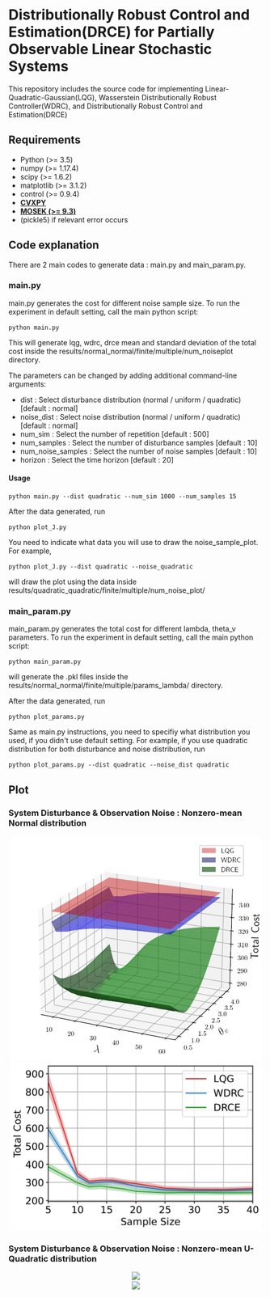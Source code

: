 Distributionally Robust Control and Estimation(DRCE) for Partially Observable Linear Stochastic Systems
====================================================

This repository includes the source code for implementing Linear-Quadratic-Gaussian(LQG), Wasserstein Distributionally Robust Controller(WDRC), and Distributionally Robust Control and Estimation(DRCE)

## Requirements
- Python (>= 3.5)
- numpy (>= 1.17.4)
- scipy (>= 1.6.2)
- matplotlib (>= 3.1.2)
- control (>= 0.9.4)
- **[CVXPY](https://www.cvxpy.org/)**
- **[MOSEK (>= 9.3)](https://www.mosek.com/)**
- (pickle5) if relevant error occurs


## Code explanation

There are 2 main codes to generate data : main.py and main_param.py.

### main.py

main.py generates the cost for different noise sample size. To run the experiment in default setting, call the main python script:
```
python main.py
```
This will generate lqg, wdrc, drce mean and standard deviation of the total cost inside the results/normal_normal/finite/multiple/num_noiseplot directory.

The parameters can be changed by adding additional command-line arguments:
- dist : Select disturbance distribution (normal / uniform / quadratic) [default : normal]
- noise_dist : Select noise distribution (normal / uniform / quadratic) [default : normal]
- num_sim : Select the number of repetition [default : 500]
- num_samples : Select the number of disturbance samples [default : 10]
- num_noise_samples : Select the number of noise samples [default : 10]
- horizon : Select the time horizon  [default : 20]

#### Usage

```
python main.py --dist quadratic --num_sim 1000 --num_samples 15
```
After the data generated, run 
```
python plot_J.py
```
You need to indicate what data you will use to draw the noise_sample_plot. For example,
```
python plot_J.py --dist quadratic --noise_quadratic
```
will draw the plot using the data inside results/quadratic_quadratic/finite/multiple/num_noise_plot/ 

### main_param.py

main_param.py generates the total cost for different lambda, theta_v parameters. To run the experiment in default setting, call the main python script:
```
python main_param.py
```
will generate the .pkl files inside the results/normal_normal/finite/multiple/params_lambda/ directory.

After the data generated, run 
```
python plot_params.py
```

Same as main.py instructions, you need to specifiy what distribution you used, if you didn't use default setting. For example, if you use quadratic distribution for both disturbance and noise distribution, run
```
python plot_params.py --dist quadratic --noise_dist quadratic
```


## Plot
### System Disturbance & Observation Noise : Nonzero-mean Normal distribution
<center>
  <img src='/result_save/normal_normal_params/normal_normal_params.jpg' width='500'/>
</center>
<center>
  <img src='/result_save/normal_normal_noiseplot/normal_normal_noiseplot.jpg' width='500' />
</center>

### System Disturbance & Observation Noise : Nonzero-mean U-Quadratic distribution
<center>
  <img src='/result_save/normal_normal_params/quad_quad_params.jpg' width='500'/>
</center>
<center>
  <img src='/result_save/normal_normal_noiseplot/quad_quad_noiseplot.jpg' width='500' />
</center>
